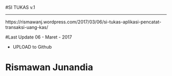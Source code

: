 #SI TUKAS v.1
<hr/>
https://rismawanj.wordpress.com/2017/03/06/si-tukas-aplikasi-pencatat-transaksi-uang-kas/

#Last Update 06 - Maret - 2017
- UPLOAD to Github


# Rismawan Junandia
